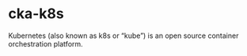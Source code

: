 # cka-k8s
Kubernetes (also known as k8s or “kube”) is an open source container orchestration platform.
